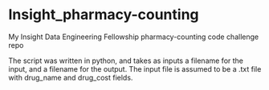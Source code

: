 # Insight_pharmacy-counting
My Insight Data Engineering Fellowship pharmacy-counting code challenge repo

The script was written in python, and takes as inputs a filename for the input, and a filename for the output. The input file is assumed to be a .txt file with drug_name and drug_cost fields.
